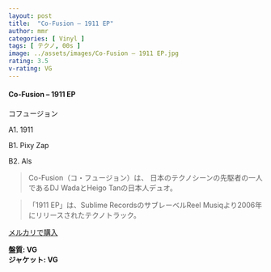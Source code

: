 ```yaml
---
layout: post
title:  "Co-Fusion – 1911 EP"
author: mmr
categories: [ Vinyl ]
tags: [ テクノ, 00s ]
image: ../assets/images/Co-Fusion – 1911 EP.jpg
rating: 3.5
v-rating: VG
---
```


#### Co-Fusion – 1911 EP

コフュージョン

A1. 1911

B1. Pixy Zap

B2. Als

> Co-Fusion（コ・フュージョン）は、 日本のテクノシーンの先駆者の一人であるDJ WadaとHeigo Tanの日本人デュオ。

> 「1911 EP」は、Sublime RecordsのサブレーベルReel Musiqより2006年にリリースされたテクノトラック。

[メルカリで購入](https://jp.mercari.com/item/m97976702543)

<div class="mt-4 mb-4 d-flex align-items-center">
<strong class="mr-1">盤質: VG</strong>
</div>
<div class="mt-4 mb-4 d-flex align-items-center">
<strong class="mr-1">ジャケット: VG</strong>
</div>
